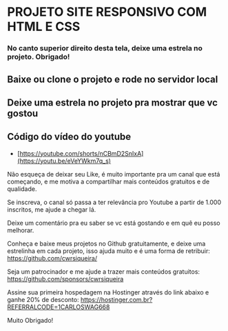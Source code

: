 # PROJETO SITE RESPONSIVO COM HTML E CSS

### No canto superior direito desta tela, deixe uma estrela no projeto. Obrigado!

## Baixe ou clone o projeto e rode no servidor local
## Deixe uma estrela no projeto pra mostrar que vc gostou

## Código do vídeo do youtube 
- [https://youtube.com/shorts/nCBmD2SnIxA](https://youtu.be/eVeYWkm7q_s)

Não esqueça de deixar seu Like, é muito importante pra um canal que está começando, e me motiva a compartilhar mais conteúdos gratuitos e de qualidade. 

Se inscreva, o canal só passa a ter relevância pro Youtube a partir de 1.000 inscritos, me ajude a chegar lá.

Deixe um comentário pra eu saber se vc está gostando e em quê eu posso melhorar.

Conheça e baixe meus projetos no Github gratuitamente, e deixe uma estrelinha em cada projeto, isso ajuda muito e é uma forma de retribuir:
https://github.com/cwrsiqueira/

Seja um patrocinador e me ajude a trazer mais conteúdos gratuitos:
https://github.com/sponsors/cwrsiqueira

Assine sua primeira hospedagem na Hostinger através do link abaixo e ganhe 20% de desconto:
https://hostinger.com.br?REFERRALCODE=1CARLOSWAG668

Muito Obrigado!
